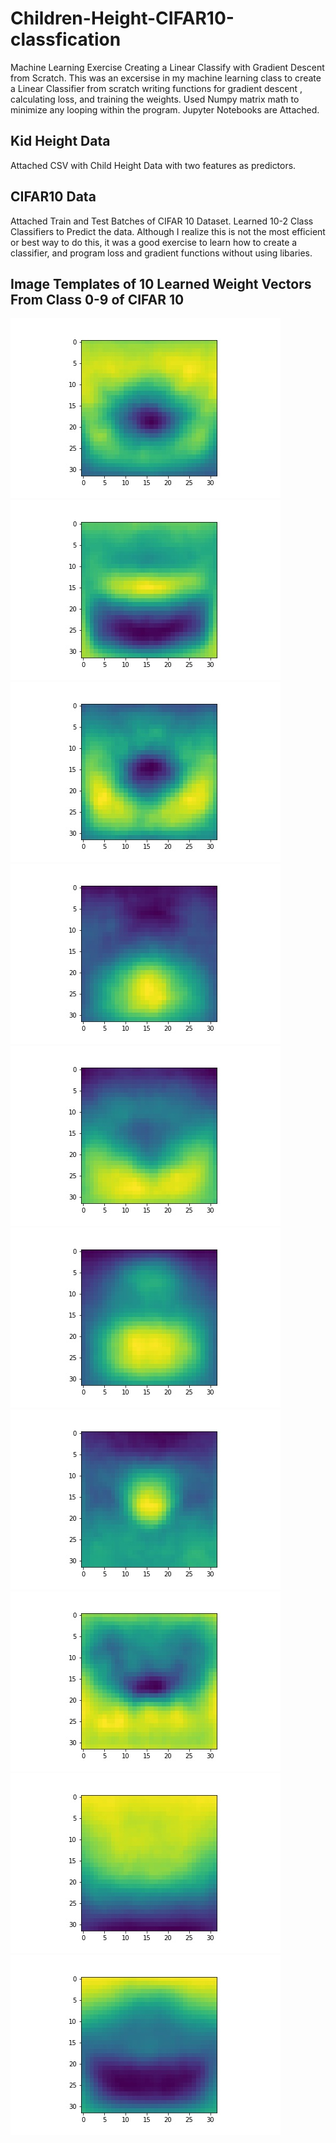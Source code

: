 # Children-Height-CIFAR10-classfication
Machine Learning Exercise Creating a Linear Classify with Gradient Descent from Scratch. This was an excersise in my machine learning class to create a Linear Classifier from scratch writing functions for gradient descent , calculating loss, and training the weights. Used Numpy matrix math to minimize any looping within the program. Jupyter Notebooks are Attached.
## Kid Height Data
Attached CSV with Child Height Data with two features as predictors. 
## CIFAR10 Data
Attached Train and Test Batches of CIFAR 10 Dataset. Learned 10-2 Class Classifiers to Predict the data. Although I realize this is not the most efficient or best way to do this, it was a good exercise to learn how to create a classifier, and program loss and gradient functions without using libaries.


## Image Templates of 10 Learned Weight Vectors From Class 0-9 of CIFAR 10
    
![Screenshot](classifier0.jpg) ![Screenshot](classifier1.jpg) ![Screenshot](classifier2.jpg)
![Screenshot](classifier3.jpg)
![Screenshot](classifier4.jpg)
![Screenshot](classifier5.jpg) 
![Screenshot](classifier6.jpg)
![Screenshot](classifier7.jpg)
![Screenshot](classifier8.jpg)
![Screenshot](classifier9.jpg)

